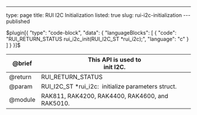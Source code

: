 ---
type: page
title: RUI I2C Initialization
listed: true
slug: rui-i2c-initialization
---published

$plugin[{
    "type": "code-block",
    "data": {
        "languageBlocks": [
            {
                "code": "RUI_RETURN_STATUS rui_i2c_init(RUI_I2C_ST *rui_i2c);",
                "language": "c"
            }
        ]
    }
}]$

| @brief | This API is used to<br>init I2C. | 
| ---- | ---- | 
| @return | RUI_RETURN_STATUS | 
| @param | RUI_I2C_ST *rui_i2c:&nbsp; initialize parameters struct. | 
| @module | RAK811, RAK4200, RAK4400, RAK4600, and RAK5010. | 


